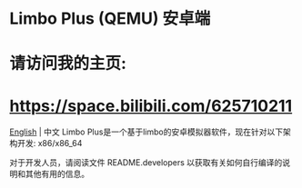 # Limbo Plus (QEMU) 安卓端
#
# 请访问我的主页:
# https://space.bilibili.com/625710211
[English](README.md) | 中文
Limbo Plus是一个基于limbo的安卓模拟器软件，现在针对以下架构开发:
	x86/x86_64

对于开发人员，请阅读文件 README.developers 以获取有关如何自行编译的说明和其他有用的信息。
